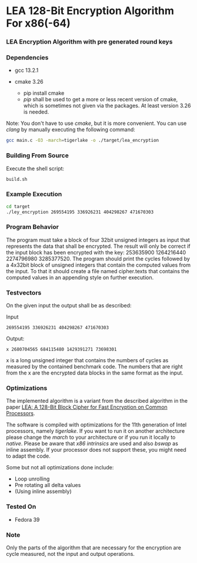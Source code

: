 # LEA 128-Bit Encryption Algorithm For x86(-64)

### LEA Encryption Algorithm with pre generated round keys

### Dependencies
* gcc 13.2.1

* cmake 3.26
    * pip install cmake
    * *pip* shall be used to get a more or less recent version of cmake,
      which is sometimes not given via the packages. At least version 3.26 is needed.

Note: You don't have to use *cmake*, but it is more convenient.
You can use *clang* by manually executing the following command:
```bash
gcc main.c -O3 -march=tigerlake -o ./target/lea_encryption
```
### Building From Source

Execute the shell script:
````bash
build.sh
````

### Example Execution

```bash
cd target
./ley_encryption 269554195 336926231 404298267 471670303
```

### Program Behavior
The program must take a block of four 32bit unsigned integers as
input that represents the data that shall be encrypted.
The result will only be correct if the input block has been
encrypted with the key: 253635900 1264216440 2274796980 3285377520.
The program should print the cycles followed by a 4x32bit block of
unsigned integers that contain the computed values from the input.
To that it should create a file named cipher.texts that contains
the computed values in an appending style on further execution.

### Testvectors

On the given input the output shall be as described:

Input
```
269554195 336926231 404298267 471670303
```

Output:
```
x 2680704565 684115480 1429391271 73698301
```
x is a long unsigned integer that contains the numbers of cycles as measured
by the contained benchmark code. The numbers that are right from the x 
are the encrypted data blocks in the same format as the input.

### Optimizations
The implemented algorithm is a variant from the described algorithm
in the paper [LEA: A 128-Bit Block Cipher for Fast Encryption on Common Processors](https://seed.kisa.or.kr/kisa/algorithm/EgovLeaInfo.do).

The software is compiled with optimizations for the 11th generation of
Intel processors, namely *tigerlake*.
If you want to run it on another architecture please change the *march* to your architecture
or if you run it locally to *native*.
Please be aware that *x86 intrinsics* are used and also *bswap* as inline assembly.
If your processor does not support these, you might need to adapt the code.

Some but not all optimizations done include:
 * Loop unrolling
 * Pre rotating all delta values 
 * (Using inline assembly) 

### Tested On

* Fedora 39
  
### Note
Only the parts of the algorithm that are necessary for the encryption 
are cycle measured, not the input and output operations.

